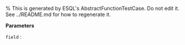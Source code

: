 % This is generated by ESQL's AbstractFunctionTestCase. Do not edit it. See ../README.md for how to regenerate it.

**Parameters**

`field`
:   

